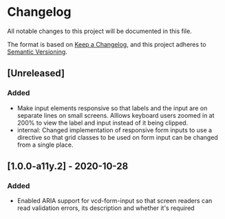 # Changelog

All notable changes to this project will be documented in this file.

The format is based on [Keep a Changelog](https://keepachangelog.com/en/1.0.0/),
and this project adheres to [Semantic Versioning](https://semver.org/spec/v2.0.0.html).

## [Unreleased]

### Added
 - Make input elements responsive so that labels and the input are on separate lines on small screens. Alllows keyboard
   users zoomed in at 200% to view the label and input instead of it being clipped.
 - internal: Changed implementation of responsive form inputs to use a directive so that grid classes to be used
   on form input can be changed from a single place.

## [1.0.0-a11y.2] - 2020-10-28

### Added

- Enabled ARIA support for vcd-form-input so that screen readers can read validation errors, its description and whether
  it's required


